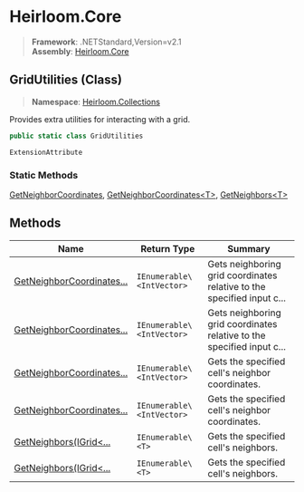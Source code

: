 # Heirloom.Core

> **Framework**: .NETStandard,Version=v2.1  
> **Assembly**: [Heirloom.Core][0]

## GridUtilities (Class)

> **Namespace**: [Heirloom.Collections][0]

Provides extra utilities for interacting with a grid.

```cs
public static class GridUtilities
```

`ExtensionAttribute`

### Static Methods

[GetNeighborCoordinates][1], [GetNeighborCoordinates\<T>][2], [GetNeighbors\<T>][3]

## Methods

| Name                           | Return Type               | Summary                                                                |
|--------------------------------|---------------------------|------------------------------------------------------------------------|
| [GetNeighborCoordinates...][1] | `IEnumerable\<IntVector>` | Gets neighboring grid coordinates relative to the specified input c... |
| [GetNeighborCoordinates...][1] | `IEnumerable\<IntVector>` | Gets neighboring grid coordinates relative to the specified input c... |
| [GetNeighborCoordinates...][2] | `IEnumerable\<IntVector>` | Gets the specified cell's neighbor coordinates.                        |
| [GetNeighborCoordinates...][2] | `IEnumerable\<IntVector>` | Gets the specified cell's neighbor coordinates.                        |
| [GetNeighbors<T>(IGrid<...][3] | `IEnumerable\<T>`         | Gets the specified cell's neighbors.                                   |
| [GetNeighbors<T>(IGrid<...][3] | `IEnumerable\<T>`         | Gets the specified cell's neighbors.                                   |

[0]: ../../Heirloom.Core.md
[1]: GridUtilities/GetNeighborCoordinates.md
[2]: GridUtilities/GetNeighborCoordinates[T].md
[3]: GridUtilities/GetNeighbors[T].md
